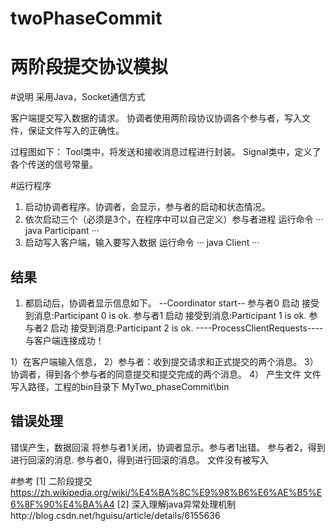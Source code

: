 # twoPhaseCommit
# 两阶段提交协议模拟

#说明
采用Java，Socket通信方式

客户端提交写入数据的请求。
协调者使用两阶段协议协调各个参与者，写入文件，保证文件写入的正确性。

过程图如下：
Tool类中，将发送和接收消息过程进行封装。
Signal类中，定义了各个传送的信号常量。

#运行程序
1. 启动协调者程序。协调者，会显示，参与者的启动和状态情况。
2. 依次启动三个（必须是3个，在程序中可以自己定义）参与者进程
运行命令
···
java Participant
···
3. 启动写入客户端，输入要写入数据
运行命令
···
java Client
···

## 结果
1)	都启动后，协调者显示信息如下。
--Coordinator start--
参与者0 启动
接受到消息:Participant 0 is ok.
参与者1 启动
接受到消息:Participant 1 is ok.
参与者2 启动
接受到消息:Participant 2 is ok.
----ProcessClientRequests----
与客户端连接成功！

1）在客户端输入信息，
2）参与者：收到提交请求和正式提交的两个消息。
3）协调者，得到各个参与者的同意提交和提交完成的两个消息。
4） 产生文件
文件写入路径，工程的bin目录下 MyTwo_phaseCommit\bin

## 错误处理
错误产生，数据回滚
将参与者1关闭，协调者显示。参与者1出错。
参与者2，得到进行回滚的消息.
参与者0，得到进行回滚的消息。
文件没有被写入

#参考
[1] 二阶段提交 https://zh.wikipedia.org/wiki/%E4%BA%8C%E9%98%B6%E6%AE%B5%E6%8F%90%E4%BA%A4
[2] 深入理解java异常处理机制http://blog.csdn.net/hguisu/article/details/6155636







